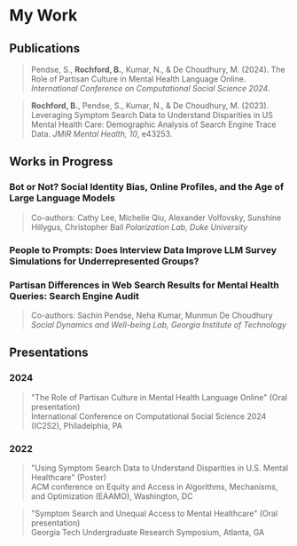 <head>
    <link rel="shortcut icon" type="image/x-icon" href="favicon.ico?">
</head>

# My Work

## Publications

> Pendse, S., **Rochford, B.**, Kumar, N., & De Choudhury, M. (2024). The Role of Partisan Culture in Mental Health Language Online. *International Conference on Computational Social Science 2024*.

> **Rochford, B.**, Pendse, S., Kumar, N., & De Choudhury, M. (2023). Leveraging Symptom Search Data to Understand Disparities in US Mental Health Care: Demographic Analysis of Search Engine Trace Data. *JMIR Mental Health, 10*, e43253.


## Works in Progress

### Bot or Not? Social Identity Bias, Online Profiles, and the Age of Large Language Models
> Co-authors: Cathy Lee, Michelle Qiu, Alexander Volfovsky, Sunshine Hillygus, Christopher Bail
> *Polarization Lab, Duke University*

### People to Prompts: Does Interview Data Improve LLM Survey Simulations for Underrepresented Groups?

### Partisan Differences in Web Search Results for Mental Health Queries: Search Engine Audit
> Co-authors: Sachin Pendse, Neha Kumar, Munmun De Choudhury
> *Social Dynamics and Well-being Lab, Georgia Institute of Technology*


## Presentations

### 2024
>"The Role of Partisan Culture in Mental Health Language Online" (Oral presentation)  
  > International Conference on Computational Social Science 2024 (IC2S2), Philadelphia, PA

### 2022
> "Using Symptom Search Data to Understand Disparities in U.S. Mental Healthcare" (Poster)  
  > ACM conference on Equity and Access in Algorithms, Mechanisms, and Optimization (EAAMO), Washington, DC

> "Symptom Search and Unequal Access to Mental Healthcare" (Oral presentation)  
  > Georgia Tech Undergraduate Research Symposium, Atlanta, GA